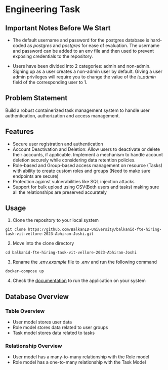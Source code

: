 # Engineering Task

## Important Notes Before We Start

- The default username and password for the postgres database is hard-coded as *postgres* and *postgres* for ease of evaluation. The username and password can be added to an env file and then used to prevent exposing credentials to the repository.

- Users have been divided into 2 categories: admin and non-admin. Signing up as a user creates a non-admin user by default. Giving a user admin privileges will require you to change the value of the *is_admin* field of the corresponding user to 1.


## Problem Statement
Build a robust containerized task management system to handle user  authentication, authorization and access management.



## Features

- Secure user registration and authentication
- Account Deactivation and Deletion: Allow users to deactivate or delete their accounts, if applicable. Implement a mechanism to handle account deletion securely while considering data retention policies.
- Role-based and Group-based access management on resource (Tasks) with ability to create custom roles and groups (Need to make sure endpoints are secure)
- Protection against vulnerabilities like SQL injection attacks
- Support for bulk upload using CSV(Both users and tasks) making sure all the relationships are preserved accurately


## Usage

1. Clone the repository to your local system
```
git clone https://github.com/BalkanID-University/balkanid-fte-hiring-task-vit-vellore-2023-Abhiram-Joshi.git
```

2. Move into the clone directory
```
cd balkanid-fte-hiring-task-vit-vellore-2023-Abhiram-Joshi
```

3. Rename the *.env.example* file to *.env* and run the following command
```
docker-compose up
```

4. Check the [documentation](https://documenter.getpostman.com/view/14681434/2s946mZ9eM) to run the application on your system



## Database Overview

### Table Overview
- User model stores user data
- Role model stores data related to user groups
- Task model stores data related to tasks

### Relationship Overview
- User model has a many-to-many relationship with the Role model
- Role model has a one-to-many relationship with the Task Model
